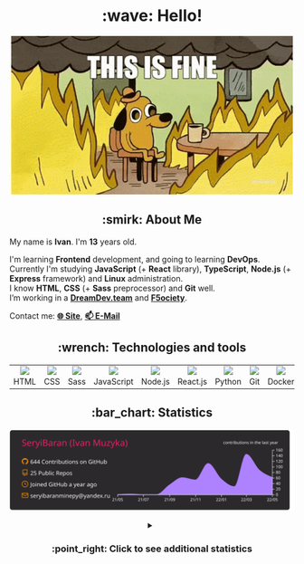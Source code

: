 <h1 align="center">:wave: Hello!</h1>

<p align="center"><img src="images/this-is-fine.gif" /></p>

<h2 align="center">:smirk: About Me</h2>

My name is **Ivan**. I'm **13** years old.

I'm learning **Frontend** development, and going to learning **DevOps**.  
Currently I'm studying **JavaScript** (+ **React** library), **TypeScript**, **Node.js** (+ **Express** framework) and **Linux** administration.  
I know **HTML**, **CSS** (+ **Sass** preprocessor) and **Git** well.  
I’m working in a [**DreamDev.team**](https://github.com/dreamdevTeamX) and [**F5ociety**](https://github.com/f5ociety).

Contact me: [**:globe_with_meridians: Site**](https://seryibaran.github.io), [**:mailbox: E-Mail**](mailto:seryibaranminepy@yandex.ru)

<h2 align="center">:wrench: Technologies and tools</h2>
<table style="border-size:0px" align="center">
  <tr>
    <td style="border: none;" width="90" align="center"><a href="https://developer.mozilla.org/docs/Web/HTML"><img src="https://cdn.iconscout.com/icon/free/png-64/html-1175208.png"></a>HTML</td>
    <td style="border: none;" width="90" align="center"><a href="https://developer.mozilla.org/docs/Web/CSS"><img src="https://cdn.iconscout.com/icon/free/png-64/css-1175237.png"></a>CSS</td>
    <td style="border: none;" width="90" align="center"><a href="https://sass-lang.com/"><img src="https://cdn.iconscout.com/icon/free/png-64/sass-226054.png"></a>Sass</td>
    <td style="border: none;" width="90" align="center"><a href="https://developer.mozilla.org/docs/Web/JavaScript"><img src="https://cdn.iconscout.com/icon/free/png-64/js-3029998.png"></a>JavaScript</td>
    <td style="border: none;" width="90" align="center"><a href="https://nodejs.org"><img src="https://cdn.iconscout.com/icon/free/png-64/node-js-1174925.png"></a>Node.js</td>
    <td style="border: none;" width="90" align="center"><a href="https://reactjs.org/"><img src="https://cdn.iconscout.com/icon/free/png-64/react-282599.png"></a>React.js</td>
    <td style="border: none;" width="90" align="center"><a href="https://www.python.org/"><img src="https://cdn.iconscout.com/icon/free/png-64/python-2-226051.png"></a>Python</td>
    <td style="border: none;" width="90" align="center"><a href="https://git-scm.com/"><img src="https://cdn.iconscout.com/icon/free/png-64/git-225996.png"></a>Git</td>
    <td style="border: none;" width="90" align="center"><a href="https://www.docker.com/"><img src="https://cdn.iconscout.com/icon/free/png-64/docker-2944835.png"></a>Docker</td>
    <td style="border: none;" width="90" align="center"><a href="https://www.kernel.org/"><img src="https://cdn.iconscout.com/icon/free/png-64/linux-1174928.png"></a>Linux</td>
  </tr>
</table>

<h2 align="center">:bar_chart: Statistics</h2>

<p align="center"><img src="https://raw.githubusercontent.com/SeryiBaran/seryibaran/master/profile-summary-card-output/monokai/0-profile-details.svg" /></p>

<details>
  <summary align="center"><h3>:point_right: Click to see additional statistics</h3></summary>

<!--START_SECTION:waka-->
![Code Time](http://img.shields.io/badge/Code%20Time-0%20secs-blue)

![Profile Views](http://img.shields.io/badge/Profile%20Views-87-blue)

**🐱 My GitHub Data** 

> 🏆 349 Contributions in the Year 2022
 > 
> 📦 258.7 kB Used in GitHub's Storage 
 > 
> 🚫 Not Opted to Hire
 > 
> 📜 30 Public Repositories 
 > 
> 🔑 1 Private Repository 
 > 
**I'm an Early 🐤** 

```text
🌞 Morning    103 commits    █████░░░░░░░░░░░░░░░░░░░░   19.69% 
🌆 Daytime    302 commits    ██████████████░░░░░░░░░░░   57.74% 
🌃 Evening    118 commits    █████░░░░░░░░░░░░░░░░░░░░   22.56% 
🌙 Night      0 commits      ░░░░░░░░░░░░░░░░░░░░░░░░░   0.0%

```
📅 **I'm Most Productive on Wednesday** 

```text
Monday       72 commits     ███░░░░░░░░░░░░░░░░░░░░░░   13.77% 
Tuesday      65 commits     ███░░░░░░░░░░░░░░░░░░░░░░   12.43% 
Wednesday    120 commits    █████░░░░░░░░░░░░░░░░░░░░   22.94% 
Thursday     42 commits     ██░░░░░░░░░░░░░░░░░░░░░░░   8.03% 
Friday       97 commits     ████░░░░░░░░░░░░░░░░░░░░░   18.55% 
Saturday     68 commits     ███░░░░░░░░░░░░░░░░░░░░░░   13.0% 
Sunday       59 commits     ██░░░░░░░░░░░░░░░░░░░░░░░   11.28%

```


📊 **This Week I Spent My Time On** 

```text
⌚︎ Time Zone: Europe/Moscow

💬 Programming Languages: 
JavaScript               2 hrs 39 mins       ████████████░░░░░░░░░░░░░   48.77% 
JSON                     42 mins             ███░░░░░░░░░░░░░░░░░░░░░░   12.9% 
SCSS                     35 mins             ██░░░░░░░░░░░░░░░░░░░░░░░   10.97% 
CSS                      30 mins             ██░░░░░░░░░░░░░░░░░░░░░░░   9.46% 
HTML                     30 mins             ██░░░░░░░░░░░░░░░░░░░░░░░   9.22%

🔥 Editors: 
Sublime Text             4 hrs 34 mins       █████████████████████░░░░   83.97% 
VS Code                  52 mins             ████░░░░░░░░░░░░░░░░░░░░░   16.03%

🐱‍💻 Projects: 
1400_it_tasks            1 hr 37 mins        ███████░░░░░░░░░░░░░░░░░░   29.76% 
parallax-hover-test      1 hr 14 mins        █████░░░░░░░░░░░░░░░░░░░░   22.74% 
seryibaran.github.io     34 mins             ██░░░░░░░░░░░░░░░░░░░░░░░   10.68% 
Standard.css             22 mins             █░░░░░░░░░░░░░░░░░░░░░░░░   6.79% 
Unknown Project          21 mins             █░░░░░░░░░░░░░░░░░░░░░░░░   6.43%

💻 Operating System: 
Windows                  5 hrs 26 mins       █████████████████████████   100.0%

```

**I Mostly Code in HTML** 

```text
HTML                     9 repos             ████████░░░░░░░░░░░░░░░░░   32.14% 
SCSS                     5 repos             ████░░░░░░░░░░░░░░░░░░░░░   17.86% 
JavaScript               5 repos             ████░░░░░░░░░░░░░░░░░░░░░   17.86% 
Python                   4 repos             ███░░░░░░░░░░░░░░░░░░░░░░   14.29% 
CSS                      3 repos             ██░░░░░░░░░░░░░░░░░░░░░░░   10.71%

```


**Timeline**

![Chart not found](https://raw.githubusercontent.com/SeryiBaran/SeryiBaran/master/charts/bar_graph.png) 


 Last Updated on 21/05/2022 06:29:04 UTC
<!--END_SECTION:waka-->

</details>
